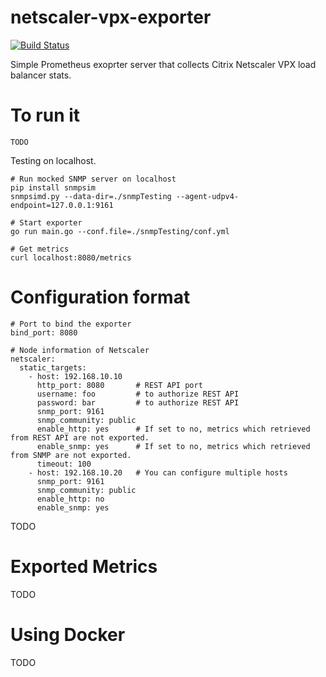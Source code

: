 # netscaler-vpx-exporter

[![Build Status](https://travis-ci.org/rerorero/netscaler-vpx-exporter.svg?branch=test)](https://travis-ci.org/rerorero/netscaler-vpx-exporter)

Simple Prometheus exoprter server that collects Citrix Netscaler VPX load balancer stats.

# To run it
```
TODO

```
Testing on localhost.
```
# Run mocked SNMP server on localhost
pip install snmpsim
snmpsimd.py --data-dir=./snmpTesting --agent-udpv4-endpoint=127.0.0.1:9161

# Start exporter
go run main.go --conf.file=./snmpTesting/conf.yml

# Get metrics
curl localhost:8080/metrics
```

# Configuration format
```
# Port to bind the exporter
bind_port: 8080

# Node information of Netscaler
netscaler:
  static_targets:
    - host: 192.168.10.10
      http_port: 8080       # REST API port
      username: foo         # to authorize REST API
      password: bar         # to authorize REST API
      snmp_port: 9161
      snmp_community: public
      enable_http: yes      # If set to no, metrics which retrieved from REST API are not exported.
      enable_snmp: yes      # If set to no, metrics which retrieved from SNMP are not exported.
      timeout: 100
    - host: 192.168.10.20   # You can configure multiple hosts
      snmp_port: 9161
      snmp_community: public
      enable_http: no
      enable_snmp: yes
```

TODO

# Exported Metrics
TODO

# Using Docker
TODO
